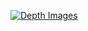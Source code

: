 [![Depth Images](http://img.youtube.com/vi/G4Wa9aQSlOw/0.jpg)](http://www.youtube.com/watch?v=G4Wa9aQSlOw "Depth Images")

